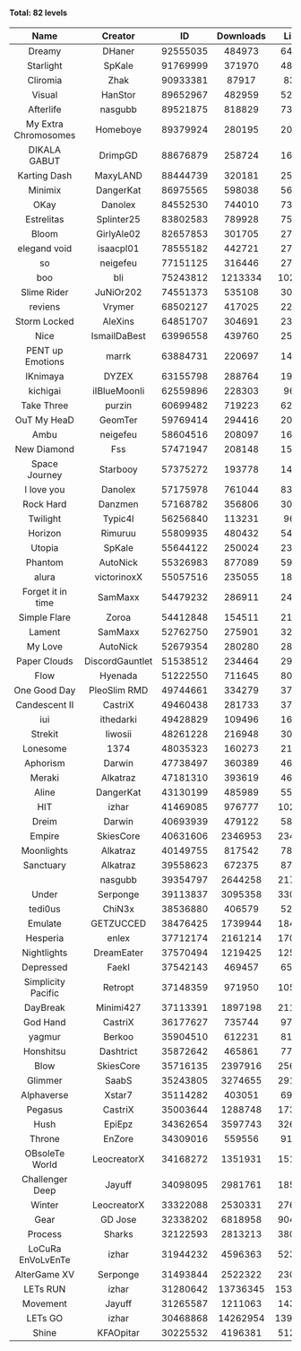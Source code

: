 #### Total: 82 levels

| Name | Creator | ID | Downloads | Likes |
|:---:|:---:|:---:|:---:|:---:|
| Dreamy | DHaner | 92555035 | 484973 | 64105
| Starlight | SpKale | 91769999 | 371970 | 48314
| Cliromia | Zhak | 90933381 | 87917 | 8300
| Visual | HanStor | 89652967 | 482959 | 52189
| Afterlife | nasgubb | 89521875 | 818829 | 73936
| My Extra Chromosomes | Homeboye | 89379924 | 280195 | 20403
| DIKALA GABUT | DrimpGD | 88676879 | 258724 | 16518
| Karting Dash | MaxyLAND | 88444739 | 320181 | 25599
| Minimix | DangerKat | 86975565 | 598038 | 56331
| OKay | Danolex | 84552530 | 744010 | 73458
| Estrelitas | Splinter25 | 83802583 | 789928 | 75357
| Bloom | GirlyAle02 | 82657853 | 301705 | 27285
| elegand void | isaacpl01 | 78555182 | 442721 | 27746
| so | neigefeu | 77151125 | 316446 | 27318
| boo | bli | 75243812 | 1213334 | 102777
| Slime Rider | JuNiOr202 | 74551373 | 535108 | 30078
| reviens | Vrymer | 68502127 | 417025 | 22631
| Storm Locked | AleXins | 64851707 | 304691 | 23157
| Nice | IsmailDaBest | 63996558 | 439760 | 25026
| PENT up Emotions | marrk | 63884731 | 220697 | 14401
| IKnimaya | DYZEX | 63155798 | 288764 | 19676
| kichigai | iIBlueMoonIi | 62559896 | 228303 | 9656
| Take Three | purzin | 60699482 | 719223 | 62123
| OuT My HeaD | GeomTer | 59769414 | 294416 | 20107
| Ambu | neigefeu | 58604516 | 208097 | 16921
| New Diamond | Fss | 57471947 | 208148 | 15728
| Space Journey | Starbooy | 57375272 | 193778 | 14413
| I love you | Danolex | 57175978 | 761044 | 83817
| Rock Hard | Danzmen | 57168782 | 356806 | 30291
| Twilight | Typic4l | 56256840 | 113231 | 9663
| Horizon | Rimuruu | 55809935 | 480432 | 54643
| Utopia | SpKale | 55644122 | 250024 | 23194
| Phantom | AutoNick | 55326983 | 877089 | 59671
| alura | victorinoxX | 55057516 | 235055 | 18684
| Forget it in time | SamMaxx | 54479232 | 286911 | 24498
| Simple Flare | Zoroa | 54412848 | 154511 | 21522
| Lament | SamMaxx | 52762750 | 275901 | 32908
| My Love | AutoNick | 52679354 | 280280 | 28767
| Paper Clouds | DiscordGauntlet | 51538512 | 234464 | 29874
| Flow | Hyenada | 51222550 | 711645 | 80226
| One Good Day | PleoSlim RMD | 49744661 | 334279 | 37328
| Candescent II | CastriX | 49460438 | 281733 | 37038
| iui | ithedarki | 49428829 | 109496 | 16839
| Strekit | Iiwosii | 48261228 | 216948 | 30748
| Lonesome | 1374 | 48035323 | 160273 | 21464
| Aphorism | Darwin | 47738497 | 360389 | 46865
| Meraki | Alkatraz | 47181310 | 393619 | 46347
| Aline | DangerKat | 43130199 | 485989 | 55500
| HIT | izhar | 41469085 | 976777 | 102388
| Dreim | Darwin | 40693939 | 479122 | 58147
| Empire | SkiesCore | 40631606 | 2346953 | 234631
| Moonlights | Alkatraz | 40149755 | 817542 | 78697
| Sanctuary | Alkatraz | 39558623 | 672375 | 87367
|   | nasgubb | 39354797 | 2644258 | 217388
| Under | Serponge | 39113837 | 3095358 | 330699
| tedi0us | ChiN3x | 38536880 | 406579 | 52606
| Emulate | GETZUCCED | 38476425 | 1739944 | 184698
| Hesperia | enlex | 37712174 | 2161214 | 170305
| Nightlights | DreamEater | 37570494 | 1219425 | 125809
| Depressed | FaekI | 37542143 | 469457 | 65550
| Simplicity Pacific | Retropt | 37148359 | 971950 | 105156
| DayBreak | Minimi427 | 37113391 | 1897198 | 211808
| God Hand | CastriX | 36177627 | 735744 | 97729
| yagmur | Berkoo | 35904510 | 612231 | 81047
| Honshitsu | Dashtrict | 35872642 | 465861 | 77392
| Blow | SkiesCore | 35716135 | 2397916 | 256032
| Glimmer | SaabS | 35243805 | 3274655 | 291339
| Alphaverse | Xstar7 | 35114282 | 403051 | 69479
| Pegasus | CastriX | 35003644 | 1288748 | 173059
| Hush | EpiEpz | 34362654 | 3597743 | 326480
| Throne | EnZore | 34309016 | 559556 | 91307
| OBsoleTe World | LeocreatorX | 34168272 | 1351931 | 151451
| Challenger Deep | Jayuff | 34098095 | 2981761 | 185608
| Winter | LeocreatorX | 33322088 | 2530331 | 276703
| Gear | GD Jose | 32338202 | 6818958 | 904520
| Process | Sharks | 32122593 | 2813213 | 380238
| LoCuRa EnVoLvEnTe | izhar | 31944232 | 4596363 | 523857
| AlterGame XV | Serponge | 31493844 | 2522322 | 230710
| LETs  RUN | izhar | 31280642 | 13736345 | 1532680
| Movement | Jayuff | 31265587 | 1211063 | 143106
| LETs GO | izhar | 30468868 | 14262954 | 1391392
| Shine | KFAOpitar | 30225532 | 4196381 | 512590
